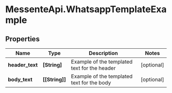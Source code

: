 # MessenteApi.WhatsappTemplateExample

## Properties
Name | Type | Description | Notes
------------ | ------------- | ------------- | -------------
**header_text** | **[String]** | Example of the templated text for the header | [optional] 
**body_text** | **[[String]]** | Example of the templated text for the body | [optional] 


